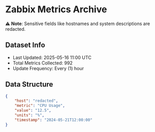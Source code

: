 # Zabbix Metrics Archive

⚠️ **Note**: Sensitive fields like hostnames and system descriptions are redacted.

## Dataset Info
- Last Updated: 2025-05-16 11:00 UTC
- Total Metrics Collected: 992
- Update Frequency: Every (1) hour

## Data Structure
```json
{
    "host": "redacted",
    "metric": "CPU Usage",
    "value": "12.5",
    "units": "%",
    "timestamp": "2024-05-21T12:00:00"
}
```
